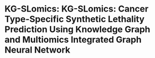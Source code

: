 # KG-SLomics: KG-SLomics: Cancer Type-Specific Synthetic Lethality Prediction Using Knowledge Graph and Multiomics Integrated Graph Neural Network
